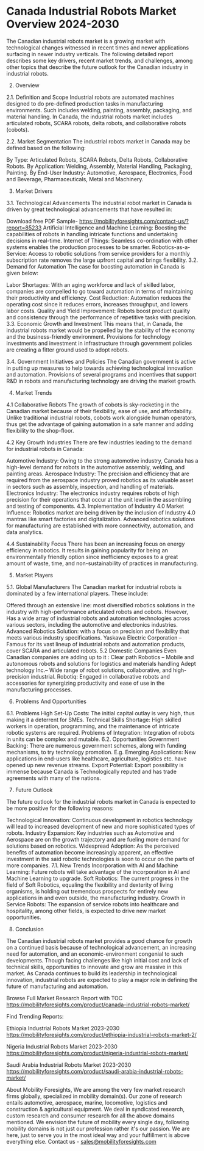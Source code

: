 # Canada Industrial Robots Market Overview  2024-2030 #
The Canadian industrial robots market is a growing market with technological changes witnessed in recent times and newer applications surfacing in newer industry verticals. The following detailed report describes some key drivers, recent market trends, and challenges, among other topics that describe the future outlook for the Canadian industry in industrial robots.

2. Overview

2.1. Definition and Scope
Industrial robots are automated machines designed to do pre-defined production tasks in manufacturing environments. Such includes welding, painting, assembly, packaging, and material handling. In Canada, the industrial robots market includes articulated robots, SCARA robots, delta robots, and collaborative robots (cobots).

2.2. Market Segmentation
The industrial robots market in Canada may be defined based on the following:

By Type: Articulated Robots, SCARA Robots, Delta Robots, Collaborative Robots.
By Application: Welding, Assembly, Material Handling, Packaging, Painting.
By End-User Industry: Automotive, Aerospace, Electronics, Food and Beverage, Pharmaceuticals, Metal and Machinery.

3. Market Drivers

3.1. Technological Advancements
The industrial robot market in Canada is driven by great technological advancements that have resulted in:

Download free PDF Sample- https://mobilityforesights.com/contact-us/?report=85233
Artificial Intelligence and Machine Learning: Boosting the capabilities of robots in handling intricate functions and undertaking decisions in real-time.
 Internet of Things: Seamless co-ordination with other systems enables the production processes to be smarter.
 Robotics-as-a-Service: Access to robotic solutions from service providers for a monthly subscription rate removes the large upfront capital and brings flexibility.
3.2. Demand for Automation
The case for boosting automation in Canada is given below:

Labor Shortages: With an aging workforce and lack of skilled labor, companies are compelled to go toward automation in terms of maintaining their productivity and efficiency.
Cost Reduction: Automation reduces the operating cost since it reduces errors, increases throughput, and lowers labor costs.
Quality and Yield Improvement: Robots boost product quality and consistency through the performance of repetitive tasks with precision.
3.3. Economic Growth and Investment
This means that, in Canada, the industrial robots market would be propelled by the stability of the economy and the business-friendly environment. Provisions for technology investments and investment in infrastructure through government policies are creating a fitter ground used to adopt robots.

3.4. Government Initiatives and Policies
The Canadian government is active in putting up measures to help towards achieving technological innovation and automation. Provisions of several programs and incentives that support R&D in robots and manufacturing technology are driving the market growth.

4. Market Trends 

4.1 Collaborative Robots
The growth of cobots is sky-rocketing in the Canadian market because of their flexibility, ease of use, and affordability. Unlike traditional industrial robots, cobots work alongside human operators, thus get the advantage of gaining automation in a safe manner and adding flexibility to the shop-floor.




4.2 Key Growth Industries
There are few industries leading to the demand for industrial robots in Canada:

Automotive Industry: Owing to the strong automotive industry, Canada has a high-level demand for robots in the automotive assembly, welding, and painting areas.
Aerospace Industry: The precision and efficiency that are required from the aerospace industry proved robotics as its valuable asset in sectors such as assembly, inspection, and handling of materials.
Electronics Industry: The electronics industry requires robots of high precision for their operations that occur at the unit level in the assembling and testing of components.
4.3. Implementation of Industry 4.0
Market Influence: Robotics market are being driven by the inclusion of Industry 4.0 mantras like smart factories and digitalization. Advanced robotics solutions for manufacturing are established with more connectivity, automation, and data analytics.

4.4 Sustainability Focus
There has been an increasing focus on energy efficiency in robotics. It results in gaining popularity for being an environmentally friendly option since inefficiency exposes to a great amount of waste, time, and non-sustainability of practices in manufacturing.

5. Market Players

5.1. Global Manufacturers
The Canadian market for industrial robots is dominated by a few international players. These include:

Offered through an extensive line: most diversified robotics solutions in the industry with high-performance articulated robots and cobots.
However, Has a wide array of industrial robots and automation technologies across various sectors, including the automotive and electronics industries.
Advanced Robotics Solution: with a focus on precision and flexibility that meets various industry specifications.
Yaskawa Electric Corporation – Famous for its vast lineup of industrial robots and automation products, cover SCARA and articulated robots.
5.2 Domestic Companies
Even Canadian companies are adding up to it :
Clear path Robotics – Mobile and autonomous robots and solutions for logistics and materials handling
Adept technology Inc.– Wide range of robot solutions, collaborative, and high- precision industrial.
Robotiq: Engaged in collaborative robots and accessories for synergizing productivity and ease of use in the manufacturing processes.

6. Problems And Opportunities

6.1. Problems
High Set-Up Costs: The initial capital outlay is very high, thus making it a deterrent for SMEs.
Technical Skills Shortage: High skilled workers in operation, programming, and the maintenance of intricate robotic systems are required.
Problems of Integration: Integration of robots in units can be complex and mutable.
6.2. Opportunities
Government Backing: There are numerous government schemes, along with funding mechanisms, to try technology promotion. E.g.
Emerging Applications: New applications in end-users like healthcare, agriculture, logistics etc. have opened up new revenue streams.
Export Potential: Export possibility is immense because Canada is Technologically reputed and has trade agreements with many of the nations.

7. Future Outlook

The future outlook for the industrial robots market in Canada is expected to be more positive for the following reasons:

Technological Innovation: Continuous development in robotics technology will lead to increased development of new and more sophisticated types of robots.
Industry Expansion: Key industries such as Automotive and Aerospace are on the growth trajectory and are fueling more demand for solutions based on robotics.
Widespread Adoption: As the perceived benefits of automation become increasingly apparent, an effective investment in the said robotic technologies is soon to occur on the parts of more companies.
7.1. New Trends
Incorporation with AI and Machine Learning:  Future robots will take advantage of the incorporation in AI and Machine Learning to upgrade.
Soft Robotics: The current progress in the field of Soft Robotics, equaling the flexibility and dexterity of living organisms, is holding out tremendous prospects for entirely new applications in and even outside, the manufacturing industry.
Growth in Service Robots: The expansion of service robots into healthcare and hospitality, among other fields, is expected to drive new market opportunities.

8. Conclusion

The Canadian industrial robots market provides a good chance for growth on a continued basis because of technological advancement, an increasing need for automation, and an economic-environment congenial to such developments. Though facing challenges like high initial cost and lack of technical skills, opportunities to innovate and grow are massive in this market. As Canada continues to build its leadership in technological innovation, industrial robots are expected to play a major role in defining the future of manufacturing and automation.

Browse Full Market Research Report with TOC https://mobilityforesights.com/product/canada-industrial-robots-market/

Find Trending Reports:

Ethiopia Industrial Robots Market 2023-2030 https://mobilityforesights.com/product/ethiopia-industrial-robots-market-2/

Nigeria Industrial Robots Market 2023-2030 https://mobilityforesights.com/product/nigeria-industrial-robots-market/


Saudi Arabia Industrial Robots Market 2023-2030 https://mobilityforesights.com/product/saudi-arabia-industrial-robots-market/






About Mobility Foresights,
We are among the very few market research firms globally, specialized in mobility domain(s). Our zone of research entails automotive, aerospace, marine, locomotive, logistics and construction & agricultural equipment. We deal in syndicated research, custom research and consumer research for all the above domains mentioned.
We envision the future of mobility every single day, following mobility domains is not just our profession rather it's our passion. We are here, just to serve you in the most ideal way and your fulfillment is above everything else. Contact us -  sales@mobilityforesights.com 



